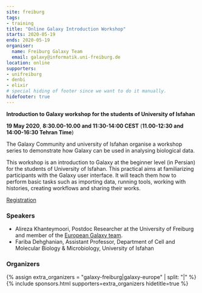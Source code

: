 ```yaml
---
site: freiburg
tags:
- training
title: "Online Galaxy Introduction Workshop"
starts: 2020-05-19
ends: 2020-05-19
organiser:
  name: Freiburg Galaxy Team
  email: galaxy@informatik.uni-freiburg.de
location: online
supporters:
- unifreiburg
- denbi
- elixir
# special hiding of footer since we want to do it manually.
hidefooter: true
---
```



**Introduction to Galaxy workshop for the students of University of Isfahan**

**19 May 2020**, **8:30.00-10.00 and 11:30-14:00 CEST** (**11.00-12:30 and 14:00-16:30 Tehran Time**)

The Galaxy Community and university of Isfahan organise a workshop series to demonstrate how Galaxy can be used in analysing biological data.





This workshop is an introduction to Galaxy at the beginner level (in Persian) for the students of University of Isfahan. This practical aims at familiarizing participants with the Galaxy user interface. It will teach them how to perform basic tasks such as importing data, running tools, working with histories, creating workflows and sharing their works.

[Registration](https://docs.google.com/forms/d/16A7VkPK-L-ExCOnfcORP8nE-swohH6ulGKeaReFToZI/)

### Speakers

* Alireza Khanteymoori, Postdoc Researcher at the University of Freiburg and member of the [European Galaxy team](https://usegalaxy-eu.github.io/freiburg/people).
* Fariba Dehghanian,  Assistant Professor, Department of Cell and Molecular Biology & Microbiology, University of Isfahan

### Organizers

{% assign extra_organizers =  "galaxy-freiburg|galaxy-europe" | split: "|"  %}
{% include sponsors.html supporters=extra_organizers hidetitle=true %}

